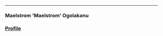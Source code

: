 ___
### Maelstrom 'Maelstrom' Ogolakanu
### [Profile](https://www.dndbeyond.com/characters/82737311)